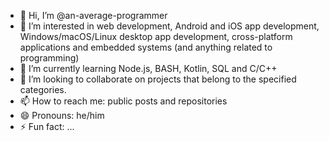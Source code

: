 - 👋 Hi, I’m @an-average-programmer
- 👀 I’m interested in web development, Android and iOS app development, Windows/macOS/Linux desktop app development, cross-platform applications and embedded systems (and anything related to programming)
- 🌱 I’m currently learning Node.js, BASH, Kotlin, SQL and C/C++
- 💞️ I’m looking to collaborate on projects that belong to the specified categories.
- 📫 How to reach me: public posts and repositories
- 😄 Pronouns: he/him
- ⚡ Fun fact: ...

<!---
an-average-programmer/an-average-programmer is a ✨ special ✨ repository because its `README.md` (this file) appears on your GitHub profile.
You can click the Preview link to take a look at your changes.
--->
